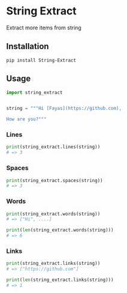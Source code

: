 # String Extract
Extract more items from string

## Installation

```
pip install String-Extract
```

## Usage

```py
import string_extract


string = """Hi [Fayas](https://github.com),

How are you?"""
```

### Lines

```py
print(string_extract.lines(string))
# => 3
```

### Spaces

```py
print(string_extract.spaces(string))
# => 3
```

### Words

```py
print(string_extract.words(string))
# => ["Hi", ....]

print(len(string_extract.words(string)))
# => 6
```

### Links

```py
print(string_extract.links(string))
# => ["https://github.com"]

print(len(string_extract.links(string)))
# => 1
```
